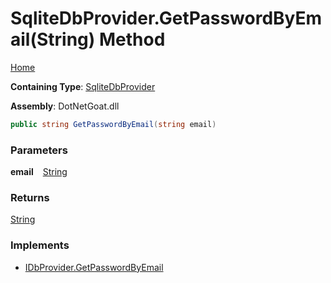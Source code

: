 # SqliteDbProvider\.GetPasswordByEmail\(String\) Method

[Home](../../../../../../../README.md)

**Containing Type**: [SqliteDbProvider](../README.md)

**Assembly**: DotNetGoat\.dll

```csharp
public string GetPasswordByEmail(string email)
```

### Parameters

**email** &ensp; [String](https://docs.microsoft.com/en-us/dotnet/api/system.string)

### Returns

[String](https://docs.microsoft.com/en-us/dotnet/api/system.string)

### Implements

* [IDbProvider.GetPasswordByEmail](../../IDbProvider/GetPasswordByEmail/README.md)
